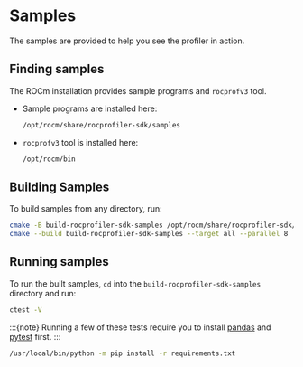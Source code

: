 # Samples

The samples are provided to help you see the profiler in action.

## Finding samples

The ROCm installation provides sample programs and `rocprofv3` tool.

- Sample programs are installed here:

    ```bash
    /opt/rocm/share/rocprofiler-sdk/samples
    ```
- `rocprofv3` tool is installed here:

    ```bash
    /opt/rocm/bin
    ```

## Building Samples

To build samples from any directory, run:

```bash
cmake -B build-rocprofiler-sdk-samples /opt/rocm/share/rocprofiler-sdk/samples -DCMAKE_PREFIX_PATH=/opt/rocm
cmake --build build-rocprofiler-sdk-samples --target all --parallel 8
```

## Running samples

To run the built samples, `cd` into the `build-rocprofiler-sdk-samples` directory and run:

```bash
ctest -V
```

:::{note}
Running a few of these tests require you to install [pandas](https://pandas.pydata.org/) and [pytest](https://docs.pytest.org/en/stable/) first.
:::

```bash
/usr/local/bin/python -m pip install -r requirements.txt
```
